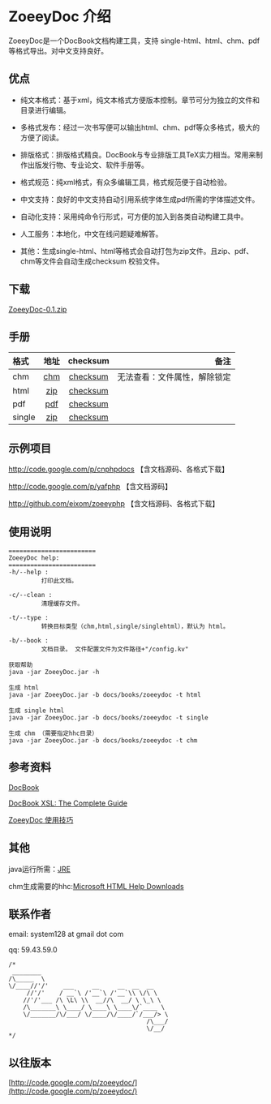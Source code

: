 # ZoeeyDoc 介绍

ZoeeyDoc是一个DocBook文档构建工具，支持 single-html、html、chm、pdf 等格式导出。对中文支持良好。

## 优点

 * 纯文本格式：基于xml，纯文本格式方便版本控制。章节可分为独立的文件和目录进行编辑。

 * 多格式发布：经过一次书写便可以输出html、chm、pdf等众多格式，极大的方便了阅读。

 * 排版格式：排版格式精良。DocBook与专业排版工具TeX实力相当。常用来制作出版发行物、专业论文、软件手册等。

 * 格式规范：纯xml格式，有众多编辑工具，格式规范便于自动检验。

 * 中文支持：良好的中文支持自动引用系统字体生成pdf所需的字体描述文件。

 * 自动化支持：采用纯命令行形式，可方便的加入到各类自动构建工具中。

 * 人工服务：本地化，中文在线问题疑难解答。

 * 其他：生成single-html、html等格式会自动打包为zip文件。且zip、pdf、chm等文件会自动生成checksum 校验文件。

## 下载

[ZoeeyDoc-0.1.zip](https://github.com/eixom/zoeeydoc/raw/master/build/ZoeeyDoc-0.1.zip)

## 手册
| 格式 | 地址 | checksum| 备注 |
| :------------ |:---------------:|:-----:| -----:|
| chm  | [chm](https://github.com/eixom/zoeeydoc/raw/master/build/zoeeydoc.chm) | [checksum](https://github.com/eixom/zoeeydoc/raw/master/build/zoeeydoc.chm.checksum)| 无法查看：文件属性，解除锁定 |
| html  | [zip](https://github.com/eixom/zoeeydoc/raw/master/build/zoeeydoc.zip) | [checksum](https://github.com/eixom/zoeeydoc/raw/master/build/zoeeydoc.zip.checksum)|  |
| pdf  | [pdf](https://github.com/eixom/zoeeydoc/raw/master/build/zoeeydoc.pdf) | [checksum](https://github.com/eixom/zoeeydoc/raw/master/build/zoeeydoc.pdf.checksum)|  |
| single  | [zip](https://github.com/eixom/zoeeydoc/raw/master/build/zoeeydoc-single.zip) | [checksum](https://github.com/eixom/zoeeydoc/raw/master/build/zoeeydoc-single.zip.checksum)|  |



## 示例项目
http://code.google.com/p/cnphpdocs 【含文档源码、各格式下载】

http://code.google.com/p/yafphp     【含文档源码】

http://github.com/eixom/zoeeyphp  【含文档源码、各格式下载】
## 使用说明

```
========================
ZoeeyDoc help:
========================
-h/--help :
         打印此文档。

-c/--clean :
         清理缓存文件。

-t/--type :
         转换目标类型（chm,html,single/singlehtml），默认为 html。

-b/--book :
         文档目录。 文件配置文件为文件路径+"/config.kv"

获取帮助
java -jar ZoeeyDoc.jar -h

生成 html
java -jar ZoeeyDoc.jar -b docs/books/zoeeydoc -t html

生成 single html
java -jar ZoeeyDoc.jar -b docs/books/zoeeydoc -t single

生成 chm （需要指定hhc目录）
java -jar ZoeeyDoc.jar -b docs/books/zoeeydoc -t chm
```

## 参考资料
[DocBook](http://www.docbook.org/)

[DocBook XSL: The Complete Guide](http://www.sagehill.net/docbookxsl/index.html)

[ZoeeyDoc 使用技巧](http://blog.phploser.com/2011/03/12/zoeeydoc-docbook/)

## 其他
java运行所需：[JRE](http://www.java.com/en/download/index.jsp)

chm生成需要的hhc:[Microsoft HTML Help Downloads](http://msdn.microsoft.com/en-us/library/ms669985%28v=vs.85%29.aspx)

## 联系作者

email: system128 at gmail dot com

qq: 59.43.59.0

```
/*
 ________                                   
/\_____  \                                  
\/____//'/'    ___     __     __  __  __    
     //'/'    / __`\ /'__`\ /'__`\\ \/\ \   
    //'/'___ /\ \L\ \\  __//\  __/ \ \_\ \  
    /\_______\ \____/ \____\ \____\/`____ \ 
    \/_______/\/___/ \/____/\/____/`/___/> \
                                      /\___/
                                      \/__/ 
*/
```



## 以往版本
[http://code.google.com/p/zoeeydoc/](http://code.google.com/p/zoeeydoc/)
